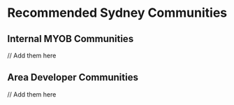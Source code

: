 # Recommended Sydney Communities

## Internal MYOB Communities

// Add them here

## Area Developer Communities

// Add them here
